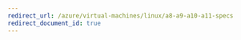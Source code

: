 ```yaml
---
redirect_url: /azure/virtual-machines/linux/a8-a9-a10-a11-specs
redirect_document_id: true
---
```

